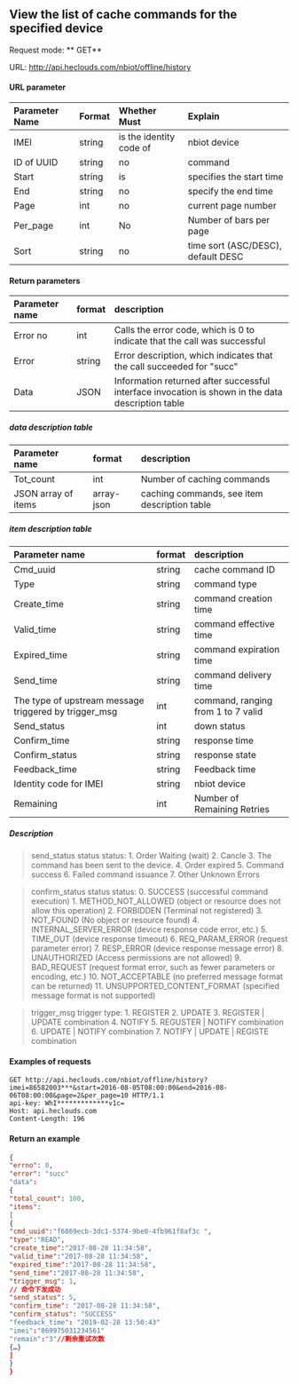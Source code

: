 View the list of cache commands for the specified device
---
Request mode: ** GET**

URL: http://api.heclouds.com/nbiot/offline/history


#### URL parameter
Parameter Name | Format | Whether Must | Explain
:- | :- | :- | :- 
IMEI | string | is the identity code of | nbiot device
ID of UUID | string | no | command
Start | string | is | specifies the start time
End | string | no | specify the end time
Page | int | no | current page number
Per_page | int | No | Number of bars per page
Sort | string | no | time sort (ASC/DESC), default DESC

#### Return parameters
Parameter name | format | description
:- | :- | :- 
Error no | int | Calls the error code, which is 0 to indicate that the call was successful
Error | string | Error description, which indicates that the call succeeded for "succ"
Data | JSON | Information returned after successful interface invocation is shown in the data description table


##### data description table
Parameter name | format | description
:- | :- | :- 
Tot_count | int | Number of caching commands
JSON array of items | array-json | caching commands, see item description table

##### item description table
Parameter name | format | description
:- | :- | :- 
Cmd_uuid | string | cache command ID
Type | string | command type
Create_time | string | command creation time
Valid_time | string | command effective time
Expired_time | string | command expiration time
Send_time | string | command delivery time
The type of upstream message triggered by trigger_msg | int | command, ranging from 1 to 7 valid
Send_status | int | down status
Confirm_time | string | response time
Confirm_status | string | response state
Feedback_time | string | Feedback time
Identity code for IMEI | string | nbiot device
Remaining | int | Number of Remaining Retries


##### Description
> send_status status status:
    1. Order Waiting (wait)
    2. Cancle
    3. The command has been sent to the device.
    4. Order expired
    5. Command success
    6. Failed command issuance
    7. Other Unknown Errors

> confirm_status status status:
    0. SUCCESS (successful command execution)
    1. METHOD_NOT_ALLOWED (object or resource does not allow this operation)
    2. FORBIDDEN (Terminal not registered)
    3. NOT_FOUND (No object or resource found)
    4. INTERNAL_SERVER_ERROR (device response code error, etc.)
    5. TIME_OUT (device response timeout)
    6. REQ_PARAM_ERROR (request parameter error)
    7. RESP_ERROR (device response message error)
    8. UNAUTHORIZED (Access permissions are not allowed)
    9. BAD_REQUEST (request format error, such as fewer parameters or encoding, etc.)
    10. NOT_ACCEPTABLE (no preferred message format can be returned)
    11. UNSUPPORTED_CONTENT_FORMAT (specified message format is not supported)

> trigger_msg trigger type:
    1. REGISTER
    2. UPDATE
    3. REGISTER | UPDATE combination
    4. NOTIFY
    5. REGUSTER | NOTIFY combination
    6. UPDATE | NOTIFY combination
    7. NOTIFY | UPDATE | REGISTE combination


#### Examples of requests

```text
GET http://api.heclouds.com/nbiot/offline/history?imei=86582003***&start=2016-08-05T08:00:00&end=2016-08-06T08:00:00&page=2&per_page=10 HTTP/1.1
api-key: WhI*************v1c=
Host: api.heclouds.com
Content-Length: 196

```

#### Return an example

```json
{
"errno": 0,
"error": "succ"
"data":
{
"total_count": 100,
"items":
[
{
"cmd_uuid":"f6869ecb-3dc1-5374-9be0-4fb961f8af3c ",
"type":"READ", 
"create_time":"2017-08-28 11:34:58",
"valid_time":"2017-08-28 11:34:58",
"expired_time":"2017-08-28 11:34:58",
"send_time":"2017-08-28 11:34:58",
"trigger_msg": 1,
// 命令下发成功
"send_status": 5,
"confirm_time": "2017-08-28 11:34:58",
"confirm_status": "SUCCESS"
"feedback_time": "2019-02-28 13:50:43"
"imei":"869975031234561"
"remain":"3"//剩余重试次数
{…}
]
}
}

```